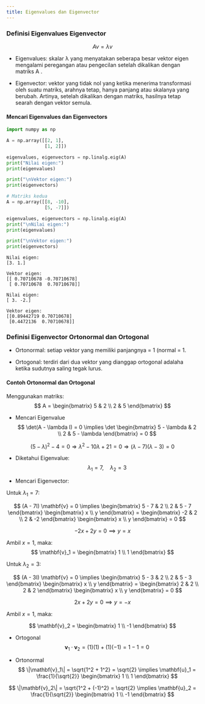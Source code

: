 ```yaml
---
title: Eigenvalues dan Eigenvector
---
```

### **Definisi Eigenvalues Eigenvector**


$$Av=λv$$ 

* Eigenvalues: skalar λ yang menyatakan seberapa besar vektor eigen mengalami peregangan atau pengecilan setelah dikalikan dengan matriks  A .

* Eigenvector: vektor yang tidak nol yang ketika menerima transformasi oleh suatu matriks, arahnya tetap, hanya panjang atau skalanya yang berubah. Artinya, setelah dikalikan dengan matriks, hasilnya tetap searah dengan vektor semula.

#### **Mencari Eigenvalues dan Eigenvectors**

```python
import numpy as np

A = np.array([[2, 1],
              [1, 2]])

eigenvalues, eigenvectors = np.linalg.eig(A)
print("Nilai eigen:")
print(eigenvalues)

print("\nVektor eigen:")
print(eigenvectors)

# Matriks kedua
A = np.array([[8, -10],
              [5, -7]])

eigenvalues, eigenvectors = np.linalg.eig(A)
print("\nNilai eigen:")
print(eigenvalues)

print("\nVektor eigen:")
print(eigenvectors)
```

```
Nilai eigen:
[3. 1.]

Vektor eigen:
[[ 0.70710678 -0.70710678]
 [ 0.70710678  0.70710678]]

Nilai eigen:
[ 3. -2.]

Vektor eigen:
[[0.89442719 0.70710678]
 [0.4472136  0.70710678]]
```

### **Definisi Eigenvector Ortonormal dan Ortogonal**

* Ortonormal: setiap vektor yang memiliki panjangnya = 1 (normal = 1.

* Ortogonal: terdiri dari dua vektor yang dianggap ortogonal adalaha ketika sudutnya saling tegak lurus.

#### **Contoh Ortonormal dan Ortogonal**

Menggunakan matriks:
$$
A = \begin{bmatrix}
5 & 2 \\
2 & 5
\end{bmatrix}
$$

* Mencari Eigenvalue
$$
\det(A - \lambda I) = 0 \implies
\det \begin{bmatrix}
5 - \lambda & 2 \\
2 & 5 - \lambda
\end{bmatrix} = 0
$$

$$
(5 - \lambda)^2 - 4 = 0
\Rightarrow \lambda^2 - 10 \lambda + 21 = 0
\Rightarrow (\lambda - 7)(\lambda - 3) = 0
$$

* Diketahui Eigenvalue:
$$
\lambda_1 = 7, \quad \lambda_2 = 3
$$

* Mencari Eigenvector:

Untuk $\lambda_1 = 7:$

$$
(A - 7I) \mathbf{v} = 0 \implies
\begin{bmatrix}
5 - 7 & 2 \\
2 & 5 - 7
\end{bmatrix}
\begin{bmatrix}
x \\
y
\end{bmatrix} =
\begin{bmatrix}
-2 & 2 \\
2 & -2
\end{bmatrix}
\begin{bmatrix}
x \\
y
\end{bmatrix} = 0
$$

$$
-2x + 2y = 0 \implies y = x
$$

Ambil $x = 1$, maka:
$$
\mathbf{v}_1 = \begin{bmatrix} 1 \\ 1 \end{bmatrix}
$$

Untuk $\lambda_2 = 3:$

$$
(A - 3I) \mathbf{v} = 0 \implies
\begin{bmatrix}
5 - 3 & 2 \\
2 & 5 - 3
\end{bmatrix}
\begin{bmatrix}
x \\
y
\end{bmatrix} =
\begin{bmatrix}
2 & 2 \\
2 & 2
\end{bmatrix}
\begin{bmatrix}
x \\
y
\end{bmatrix} = 0
$$

$$
2x + 2y = 0 \implies y = -x
$$

Ambil $x = 1$, maka:

$$
\mathbf{v}_2 = \begin{bmatrix} 1 \\ -1 \end{bmatrix}
$$

* Ortogonal
$$
\mathbf{v}_1 \cdot \mathbf{v}_2 = (1)(1) + (1)(-1) = 1 - 1 = 0
$$

* Ortonormal
$$
\|\mathbf{v}_1\| = \sqrt{1^2 + 1^2} = \sqrt{2} \implies
\mathbf{u}_1 = \frac{1}{\sqrt{2}} \begin{bmatrix} 1 \\ 1 \end{bmatrix}
$$

$$
\|\mathbf{v}_2\| = \sqrt{1^2 + (-1)^2} = \sqrt{2} \implies
\mathbf{u}_2 = \frac{1}{\sqrt{2}} \begin{bmatrix} 1 \\ -1 \end{bmatrix}
$$


